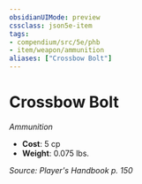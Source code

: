 ```yaml
---
obsidianUIMode: preview
cssclass: json5e-item
tags:
- compendium/src/5e/phb
- item/weapon/ammunition
aliases: ["Crossbow Bolt"]
---
```

# Crossbow Bolt
*Ammunition*  

- **Cost**: 5 cp
- **Weight**: 0.075 lbs.

*Source: Player's Handbook p. 150*